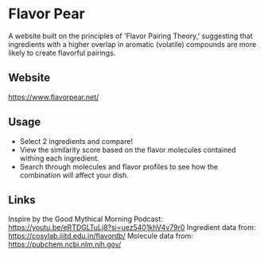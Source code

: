 # Flavor Pear
A website built on the principles of 'Flavor Pairing Theory,' suggesting that ingredients with a 
higher overlap in aromatic (volatile) compounds are more likely to create flavorful pairings.

## Website
https://www.flavorpear.net/

## Usage

- Select 2 ingredients and compare! 
- View the similarity score based on the flavor molecules contained withing each ingredient. 
- Search through molecules and flavor profiles to see how the combination will affect your dish.

## Links 
Inspire by the Good Mythical Morning Podcast: https://youtu.be/eRTDGLTuLj8?si=uez5401khV4v79r0
Ingredient data from: https://cosylab.iiitd.edu.in/flavordb/
Molecule data from: https://pubchem.ncbi.nlm.nih.gov/

